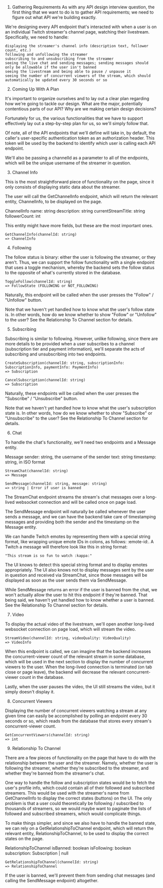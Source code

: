 1. Gathering Requirements
As with any API design interview question, the first thing that we want to do is to gather API requirements; we need to figure out what API we're building exactly.

We're designing every API endpoint that's interacted with when a user is on an individual Twitch streamer's channel page, watching their livestream. Specifically, we need to handle:

    displaying the streamer's channel info (description text, follower count, etc.)
    following and unfollowing the streamer
    subscribing to and unsubscribing from the streamer
    seeing the live chat and sending messages; sending messages should only be allowable if the user isn't banned
    seeing the livestream and being able to pause / unpause it
    seeing the number of concurrent viewers of the stream, which should automatically be updated every 30 seconds or so

2. Coming Up With A Plan

It's important to organize ourselves and to lay out a clear plan regarding how we're going to tackle our design. What are the major, potentially contentious parts of our API? Why are we making certain design decisions?

Fortunately for us, the various functionalities that we have to support effectively lay out a step-by-step plan for us, so we'll simply follow that.

Of note, all of the API endpoints that we'll define will take in, by default, the caller's user-specific authentication token as an authorization header. This token will be used by the backend to identify which user is calling each API endpoint.

We'll also be passing a channelId as a parameter to all of the endpoints, which will be the unique username of the streamer in question.

3. Channel Info

This is the most straightforward piece of functionality on the page, since it only consists of displaying static data about the streamer.

The user will call the GetChannelInfo endpoint, which will return the relevant entity, ChannelInfo, to be displayed on the page.

ChannelInfo
    name: string
    description: string
    currentStreamTitle: string
    followerCount: int

This entity might have more fields, but these are the most important ones.

    GetChannelInfo(channelId: string)
    => ChannelInfo

4. Following

The follow status is binary: either the user is following the streamer, or they aren't. Thus, we can support the follow functionality with a single endpoint that uses a toggle mechanism, whereby the backend sets the follow status to the opposite of what's currently stored in the database.

    ToggleFollow(channelId: string)
    => FollowState (FOLLOWING or NOT_FOLLOWING)

Naturally, this endpoint will be called when the user presses the "Follow" / "Unfollow" button.

Note that we haven't yet handled how to know what the user's follow state is. In other words, how do we know whether to show "Follow" or "Unfollow" to the user? See the Relationship To Channel section for details.

5. Subscribing

Subscribing is similar to following. However, unlike following, since there are more details to be provided when a user subscribes to a channel (subscription tier and payment information), we'll separate the acts of subscribing and unsubscribing into two endpoints.

    CreateSubscription(channelId: string, subscriptionInfo: SubscriptionInfo, paymentInfo: PaymentInfo)
    => Subscription

    CancelSubscription(channelId: string)
    => Subscription

Naturally, these endpoints will be called when the user presses the "Subscribe" / "Unsubscribe" button.

Note that we haven't yet handled how to know what the user's subscription state is. In other words, how do we know whether to show "Subscribe" or "Unsubscribe" to the user? See the Relationship To Channel section for details.

6. Chat

To handle the chat's functionality, we'll need two endpoints and a Message entity.

Message
    sender: string, the username of the sender
    text: string
    timestamp: string, in ISO format

    StreamChat(channelId: string)
    => Message

    SendMessage(channelId: string, message: string)
    => string | Error if user is banned

The StreamChat endpoint streams the stream's chat messages over a long-lived websocket connection and will be called once on page load.

The SendMessage endpoint will naturally be called whenever the user sends a message, and we can have the backend take care of timestamping messages and providing both the sender and the timestamp on the Message entity.

We can handle Twitch emotes by representing them with a special string format, like wrapping unique emote IDs in colons, as follows: :emote-id:. A Twitch a message will therefore look like this in string format:

    "This stream is so fun to watch :kappa:"

The UI knows to detect this special string format and to display emotes appropriately. The UI also knows not to display messages sent by the user in question and received via StreamChat, since those messages will be displayed as soon as the user sends them via SendMessage.

While SendMessage returns an error if the user is banned from the chat, we won't actually allow the user to hit this endpoint if they're banned. That being said, we haven't yet handled how to know whether a user is banned. See the Relationship To Channel section for details.

7. Video

To display the actual video of the livestream, we'll open another long-lived websocket connection on page load, which will stream the video.

    StreamVideo(channelId: string, videoQuality: VideoQuality)
    => VideoInfo

When this endpoint is called, we can imagine that the backend increases the concurrent-viewer count of the relevant stream in some database, which will be used in the next section to display the number of concurrent viewers to the user. When the long-lived connection is terminated (on tab close or page leave), the backend will decrease the relevant concurrent-viewer count in the database.

Lastly, when the user pauses the video, the UI still streams the video, but it simply doesn't display it.

8. Concurrent Viewers

Displaying the number of concurrent viewers watching a stream at any given time can easily be accomplished by polling an endpoint every 30 seconds or so, which reads from the database that stores every stream's concurrent-viewer count.

    GetConcurrentViewers(channelId: string)
    => int

9. Relationship To Channel

There are a few pieces of functionality on the page that have to do with the relationship between the user and the streamer. Namely, whether the user is following the streamer, whether they're subscribed to the streamer, and whether they're banned from the streamer's chat.

One way to handle the follow and subscription states would be to fetch the user's profile info, which could contain all of their followed and subscribed streamers. This would be used with the streamer's name from GetChannelInfo to display the correct states (buttons) on the UI. The only problem is that a user could theoretically be following / subscribed to thousands of streamers, so we would maybe want to paginate the lists of followed and subscribed streamers, which would complicate things.

To make things simpler, and since we also have to handle the banned state, we can rely on a GetRelationshipToChannel endpoint, which will return the relevant entity, RelationshipToChannel, to be used to display the correct states on the page.

RelationshipToChannel
    isBanned: boolean
    isFollowing: boolean
    subscription: Subscription | null

    GetRelationshipToChannel(channelId: string)
    => RelationshipToChannel
    
If the user is banned, we'll prevent them from sending chat messages (and calling the SendMessage endpoint) altogether.